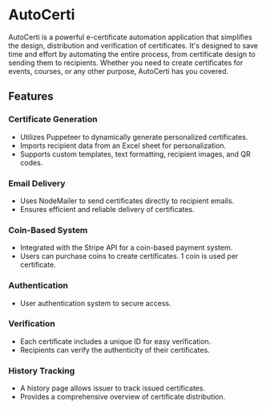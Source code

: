 # AutoCerti


AutoCerti is a powerful e-certificate automation application that simplifies the design, distribution and verification of certificates. It's designed to save time and effort by automating the entire process, from certificate design to sending them to recipients. Whether you need to create certificates for events, courses, or any other purpose, AutoCerti has you covered.

## Features

### Certificate Generation

-   Utilizes Puppeteer to dynamically generate personalized certificates.
-   Imports recipient data from an Excel sheet for personalization.
-   Supports custom templates, text formatting, recipient images, and QR codes.

### Email Delivery

-   Uses NodeMailer to send certificates directly to recipient emails.
-   Ensures efficient and reliable delivery of certificates.

### Coin-Based System

-   Integrated with the Stripe API for a coin-based payment system.
-   Users can purchase coins to create certificates. 1 coin is used per certificate.

### Authentication

-   User authentication system to secure access.

### Verification

-   Each certificate includes a unique ID for easy verification.
-   Recipients can verify the authenticity of their certificates.

### History Tracking

-   A history page allows issuer to track issued certificates.
-   Provides a comprehensive overview of certificate distribution.

